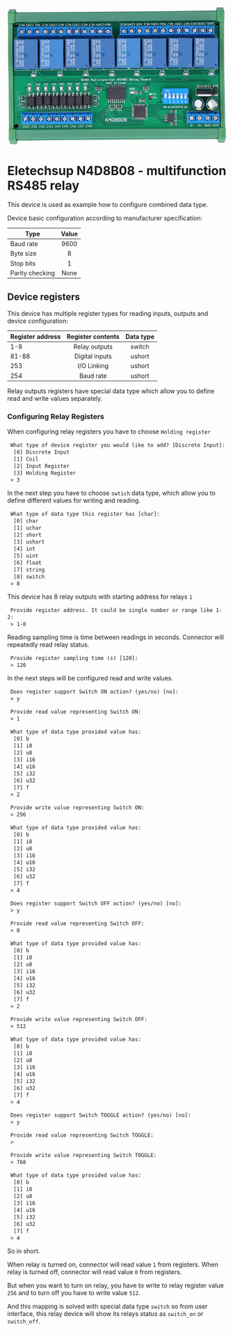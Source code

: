 <p align="center">
	<img src="https://github.com/FastyBird/modbus-connector/blob/main/docs/_media/N4D8B08_relay.jpg" alt="Eletechsup N4D8B08 relay"/>
</p>

# Eletechsup N4D8B08 - multifunction RS485 relay

This device is used as example how to configure combined data type.

Device basic configuration according to manufacturer specification:

| Type            | Value |
|-----------------|:-----:|
| Baud rate       | 9600  |
| Byte size       |   8   |
| Stop bits       |   1   |
| Parity checking | None  |

## Device registers

This device has multiple register types for reading inputs, outputs and device configuration:

| Register address | Register contents | Data type |
|------------------|:-----------------:|:---------:|
| 1-8              |   Relay outputs   |  switch   |
| 81-88            |  Digital inputs   |  ushort   |
| 253              |    I/O Linking    |  ushort   |
| 254              |     Baud rate     |  ushort   |

Relay outputs registers have special data type which allow you to define read and write values separately.

### Configuring Relay Registers

When configuring relay registers you have to choose `Holding register`

```shell
 What type of device register you would like to add? [Discrete Input]:
  [0] Discrete Input
  [1] Coil
  [2] Input Register
  [3] Holding Register
 > 3
```

In the next step you have to choose `swtich` data type, which allow you to define different values for writing and reading.

```shell
 What type of data type this register has [char]:
  [0] char
  [1] uchar
  [2] short
  [3] ushort
  [4] int
  [5] uint
  [6] float
  [7] string
  [8] switch
 > 8
```

This device has 8 relay outputs with starting address for relays `1`

```shell
 Provide register address. It could be single number or range like 1-2:
 > 1-8
```

Reading sampling time is time between readings in seconds. Connector will repeatedly read relay status.

```shell
 Provide register sampling time (s) [120]:
 > 120
```

In the next steps will be configured read and write values.

```shell
 Does register support Switch ON action? (yes/no) [no]:
 > y
```

```shell
 Provide read value representing Switch ON:
 > 1
```

```shell
 What type of data type provided value has:
  [0] b
  [1] i8
  [2] u8
  [3] i16
  [4] u16
  [5] i32
  [6] u32
  [7] f
 > 2
```

```shell
 Provide write value representing Switch ON:
 > 256
```

```shell
 What type of data type provided value has:
  [0] b
  [1] i8
  [2] u8
  [3] i16
  [4] u16
  [5] i32
  [6] u32
  [7] f
 > 4
```

```shell
 Does register support Switch OFF action? (yes/no) [no]:
 > y
```

```shell
 Provide read value representing Switch OFF:
 > 0
```

```shell
 What type of data type provided value has:
  [0] b
  [1] i8
  [2] u8
  [3] i16
  [4] u16
  [5] i32
  [6] u32
  [7] f
 > 2
```

```shell
 Provide write value representing Switch OFF:
 > 512
```

```shell
 What type of data type provided value has:
  [0] b
  [1] i8
  [2] u8
  [3] i16
  [4] u16
  [5] i32
  [6] u32
  [7] f
 > 4
```

```shell
 Does register support Switch TOGGLE action? (yes/no) [no]:
 > y
```

```shell
 Provide read value representing Switch TOGGLE:
 >
```

```shell
 Provide write value representing Switch TOGGLE:
 > 768
```

```shell
 What type of data type provided value has:
  [0] b
  [1] i8
  [2] u8
  [3] i16
  [4] u16
  [5] i32
  [6] u32
  [7] f
 > 4
```

So in short.

When relay is turned on, connector will read value `1` from registers. When relay is turned off, connector will read value `0` from registers.

But when you want to turn on relay, you have to write to relay register value `256` and to turn off you have to write value `512`.

And this mapping is solved with special data type `switch` so from user interface, this relay device will show its relays status as `switch_on` or `switch_off`.
